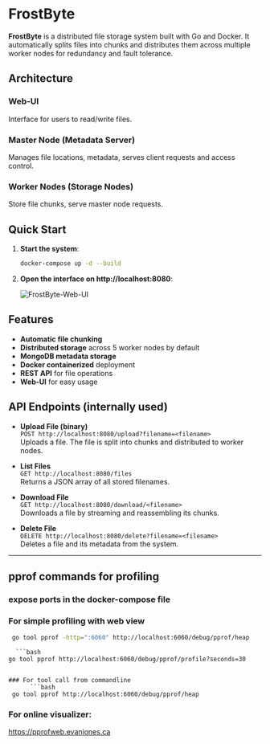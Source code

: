 # FrostByte

**FrostByte** is a distributed file storage system built with Go and Docker. It automatically splits files into chunks and distributes them across multiple worker nodes for redundancy and fault tolerance.

## Architecture

### Web-UI
Interface for users to read/write files.

### Master Node (Metadata Server)
Manages file locations, metadata, serves client requests and access control.

### Worker Nodes (Storage Nodes)
Store file chunks, serve master node requests.
## Quick Start

1. **Start the system**:
   ```bash
   docker-compose up -d --build
   ```

2. **Open the interface on http://localhost:8080**:

   ![FrostByte-Web-UI](./images/Web-UI-FrostByte.gif)



## Features

- **Automatic file chunking**
- **Distributed storage** across 5 worker nodes by default
- **MongoDB metadata storage**
- **Docker containerized** deployment
- **REST API** for file operations
- **Web-UI** for easy usage



## API Endpoints (internally used)

- **Upload File (binary)**  
  `POST http://localhost:8080/upload?filename=<filename>`  
  Uploads a file. The file is split into chunks and distributed to worker nodes.

- **List Files**  
  `GET http://localhost:8080/files`  
  Returns a JSON array of all stored filenames.

- **Download File**  
  `GET http://localhost:8080/download/<filename>`  
  Downloads a file by streaming and reassembling its chunks.

- **Delete File**  
  `DELETE http://localhost:8080/delete?filename=<filename>`  
  Deletes a file and its metadata from the system.

---


## pprof commands for profiling

   ### expose ports in the docker-compose file

   ### For simple profiling with web view
   ```bash
    go tool pprof -http=":6060" http://localhost:6060/debug/pprof/heap
   ```

      ```bash
    go tool pprof http://localhost:6060/debug/pprof/profile?seconds=30
   ```

   ### For tool call from commandline
         ```bash
    go tool pprof http://localhost:6060/debug/pprof/heap 
   ```

   ### For online visualizer:

   https://pprofweb.evanjones.ca
